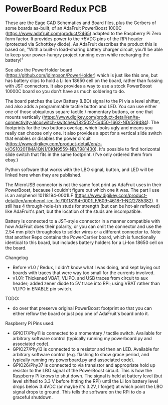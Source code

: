 # PowerBoard Redux PCB

These are the Eage CAD Schematics and Board files, plus the Gerbers of some boards as-built, of an AdaFruit PowerBoost 1000C (https://www.adafruit.com/product/2465) adapted to the Raspberry Pi Zero form factor. It provides power to the +5VDC pins of the RPi header (protected via Schottkey diode). As AdaFruit describes the product this is based on, "With a built-in load-sharing battery charger circuit, you'll be able to keep your power-hungry project running even while recharging the battery!"

See also the PowerHolder board (https://github.com/jdimpson/PowerHolder) which is just like this one, but has battery clips to hold a Li Ion 18650 cell on the board, rather than fussing with JST connectors. It also provides a way to use a stock PowerBoost 10000C board so you don't have as much soldering to do.

The board patches the Low Battery (LBO) signal to the Pi via a level shifter, and also adds a programmable tactile button and LED.  You can use either one of those ubiquitous square tactile / momentary buttons, or one that mounts vertically (https://www.digikey.com/product-detail/en/te-connectivity-alcoswitch-switches/1825027-5/450-1662-ND/529484). The footprints for the two buttons overlap, which looks ugly and means you really can choose only one. It also provides a spot for a vertical slide switch that enables or disables the power circuit (https://www.digikey.com/product-detail/en/c-k/OS102011MA1QN1/CKN9559-ND/1981430). It's possible to find horizontal slide switch that fits in the same footprint. (I've only ordered them from ebay.)

Python software that works with the LBO signal, button, and LED will be linked here when they are published.

The MicroUSB connector is not the same foot print as AdaFruit uses in their PowerBoost, because I couldn't figure out which one it was. The part I use is an amphenol 10118194-0001LF (https://www.digikey.com/product-detail/en/amphenol-icc-fci/10118194-0001LF/609-4618-1-ND/2785382). It still has 4 through-hole-ish studs for strength (but can be hot-air reflowed) like AdaFruit's part, but the location of the studs are incompatible.

Battery is connected to a JST-style connector in a manner compatible with how AdaFruit does their polarity, or you can omit the connector and use the 2.54 mm pitch througholes to solder wires or a different connector to. Note that another Repo contains the PowerCarrier board, which is functionally identical to this board, but includes battery holders for a Li-Ion 18650 cell on the board.

Changelog
- Before v1.0 / Redux, I didn't know what I was doing, and kept laying out boards with traces that were way too small for the currents involved. 
- v1.01: Thickened VBAT, VLIPO, and USB traces from circuit to aux header; added zener diode to 5V trace into RPi; using VBAT rather than VLIPO in ENABLE pin switch. 

TODO:
- do over that preserve original PowerBoost footprint so that you can either reflow the board or just pop one of AdaFruit's board onto it. 

Raspberry Pi Pins used:

- GPIO17/Phy11 is connected to a momentary / tactile switch. Available for arbitrary software control (typically running my powerboard.py and associated code).
- GPIO27/Phy13 is connected to a resistor and then an LED. Available for arbitrary software control (e.g. flashing to show grace period, and typically running my powerboard.py and associated code).
- GPIO26/Phy37 is connected to via transistor and appropriate hold up resistor to the LBO signal of the PowerBoost circuit. This is how the Raspberry Pi knows to shut down. The signal is held at battery level (but level shifted to 3.3 V before hitting the RPi) until the Li Ion battery level drops below 3.4VDC (or maybe it's 3.2V, I forget) at which point the LBO signal drops to ground. This tells the software on the RPi to do a graceful shutdown.


